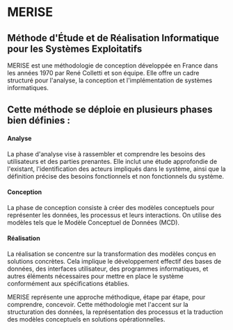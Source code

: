 # **MERISE**

## **Méthode d'Étude et de Réalisation Informatique pour les Systèmes Exploitatifs**

MERISE est une méthodologie de conception développée en France dans les années 1970 par René Colletti et son équipe. Elle offre un cadre structuré pour l'analyse, la conception et l'implémentation de systèmes informatiques.

## **Cette méthode se déploie en plusieurs phases bien définies :**

#### **Analyse**
La phase d'analyse vise à rassembler et comprendre les besoins des utilisateurs et des parties prenantes. Elle inclut une étude approfondie de l'existant, l'identification des acteurs impliqués dans le système, ainsi que la définition précise des besoins fonctionnels et non fonctionnels du système.

#### **Conception**
La phase de conception consiste à créer des modèles conceptuels pour représenter les données, les processus et leurs interactions. On utilise des modèles tels que le Modèle Conceptuel de Données (MCD).

#### **Réalisation**
La réalisation se concentre sur la transformation des modèles conçus en solutions concrètes. Cela implique le développement effectif des bases de données, des interfaces utilisateur, des programmes informatiques, et autres éléments nécessaires pour mettre en place le système conformément aux spécifications établies.

MERISE représente une approche méthodique, étape par étape, pour comprendre, concevoir. Cette méthodologie met l'accent sur la structuration des données, la représentation des processus et la traduction des modèles conceptuels en solutions opérationnelles.
